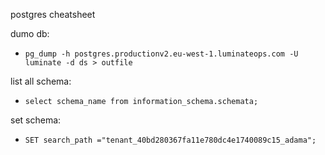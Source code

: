 postgres cheatsheet


dumo db:

- ```pg_dump -h postgres.productionv2.eu-west-1.luminateops.com -U luminate -d ds > outfile```

list all schema:

- ```select schema_name from information_schema.schemata;```

set schema:

- ```SET search_path ="tenant_40bd280367fa11e780dc4e1740089c15_adama";```
